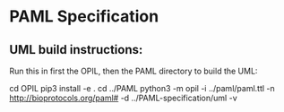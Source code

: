 # PAML Specification

## UML build instructions:

Run this in first the OPIL, then the PAML directory to build the UML:

cd OPIL
pip3 install -e .
cd ../PAML
python3 -m opil -i ../paml/paml.ttl -n http://bioprotocols.org/paml# -d ../PAML-specification/uml -v

